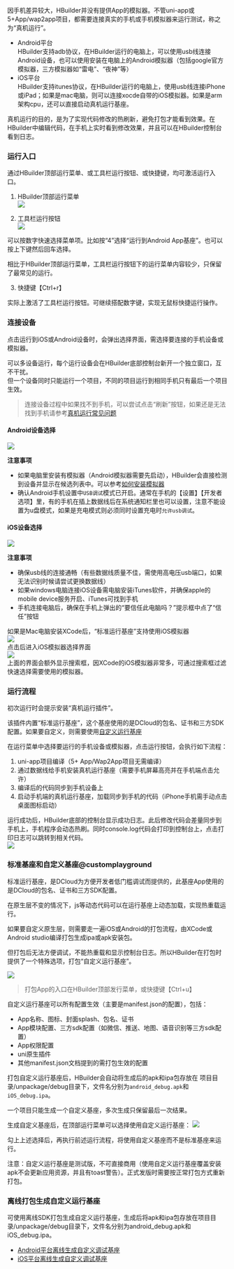 因手机差异较大，HBuilder并没有提供App的模拟器。不管uni-app或5+App/wap2app项目，都需要连接真实的手机或手机模拟器来运行测试，称之为“真机运行”。

- Android平台  
HBuilder支持adb协议，在HBuilder运行的电脑上，可以使用usb线连接Android设备，也可以使用安装在电脑上的Android模拟器（包括google官方模拟器，三方模拟器如“雷电”、“夜神”等）  
- iOS平台  
HBuilder支持itunes协议，在HBuilder运行的电脑上，使用usb线连接iPhone或iPad；如果是mac电脑，则可以连接xocde自带的iOS模拟器。如果是arm架构cpu，还可以直接启动真机运行基座。   

真机运行的目的，是为了实现代码修改的热刷新，避免打包才能看到效果。在HBuilder中编辑代码，在手机上实时看到修改效果，并且可以在HBuilder控制台看到日志。



### 运行入口
通过HBuilder顶部运行菜单、或工具栏运行按钮、或快捷键，均可激活运行入口。

1. HBuilder顶部运行菜单  
![](https://vkceyugu.cdn.bspapp.com/VKCEYUGU-f184e7c3-1912-41b2-b81f-435d1b37c7b4/c4d3c057-40dc-4dea-9277-be1c33a252ed.png)

2. 工具栏运行按钮  
![](https://vkceyugu.cdn.bspapp.com/VKCEYUGU-f184e7c3-1912-41b2-b81f-435d1b37c7b4/1f9bb269-0534-4562-ba90-a96c01a6f221.png)

可以按数字快速选择菜单项。比如按“4”选择“运行到Android App基座”。也可以按上下键然后回车选择。

相比于HBuilder顶部运行菜单，工具栏运行按钮下的运行菜单内容较少，只保留了最常见的运行。

3. 快捷键【Ctrl+r】  

实际上激活了工具栏运行按钮。可继续搭配数字键，实现无鼠标快捷运行操作。



### 连接设备

点击运行到iOS或Android设备时，会弹出选择界面，需选择要连接的手机设备或模拟器。  

可以多设备运行，每个运行设备会在HBuilder底部控制台新开一个独立窗口，互不干扰。  
但一个设备同时只能运行一个项目，不同的项目运行到相同手机只有最后一个项目生效。

> 连接设备过程中如果找不到手机，可以尝试点击“刷新”按钮，如果还是无法找到手机请参考[真机运行常见问题](run-app-faq.md)

#### Android设备选择  
![](https://vkceyugu.cdn.bspapp.com/VKCEYUGU-f184e7c3-1912-41b2-b81f-435d1b37c7b4/51434ff0-fff6-4006-a1a0-9db800393d60.jpg)

**注意事项**  
- 如果电脑里安装有模拟器（Android模拟器需要先启动），HBuilder会直接检测到设备并显示在候选列表中。可以参考[如何安装模拟器](installSimulator.md)  
- 确认Android手机设置中`USB调试`模式已开启。通常在手机的【设置】【开发者选项】里，有的手机在插上数据线后在系统通知栏里也可以设置，注意不能设置为u盘模式，如果是充电模式则必须同时设置充电时`允许usb调试`。


#### iOS设备选择  
![](https://vkceyugu.cdn.bspapp.com/VKCEYUGU-f184e7c3-1912-41b2-b81f-435d1b37c7b4/04b9d6fa-51f5-4ca7-8301-9200cbe935eb.jpg)

**注意事项**  
- 确保usb线的连接通畅（有些数据线质量不佳，需使用高电压usb端口，如果无法识别时候请尝试更换数据线）  
- 如果windows电脑连接iOS设备需电脑安装iTunes软件，并确保apple的mobile device服务开启、iTunes可找到手机  
- 手机连接电脑后，确保在手机上弹出的“要信任此电脑吗？”提示框中点了“信任”按钮  


<a id="ios_simulator"/>

如果是Mac电脑安装XCode后，“标准运行基座”支持使用iOS模拟器  
![](https://native-res.dcloud.net.cn/images/hx/run/ios-sim.png)  
点击后进入iOS模拟器选择界面  
![](https://native-res.dcloud.net.cn/images/hx/run/ios-sim-select.png)  
上面的界面会额外显示搜索框，因XCode的iOS模拟器非常多，可通过搜索框过滤快速选择需要使用的模拟器。  



### 运行流程  

初次运行时会提示安装“真机运行插件”。

该插件内置“标准运行基座”，这个基座使用的是DCloud的包名、证书和三方SDK配置。如果要自定义，则需要使用[自定义运行基座](#customplayground)

在运行菜单中选择要运行的手机设备或模拟器，点击运行按钮，会执行如下流程：
1. uni-app项目编译（5+ App/Wap2App项目无需编译）  
2. 通过数据线给手机安装真机运行基座（需要手机屏幕高亮并在手机端点击允许）  
3. 编译后的代码同步到手机设备上  
4. 启动手机端的真机运行基座，加载同步到手机的代码（iPhone手机需手动点击桌面图标启动）  

运行成功后，HBuilder底部的控制台显示成功日志。此后修改代码会差量同步到手机上，手机程序会动态热刷。同时console.log代码会打印到控制台上，点击打印日志可以跳转到相关代码。  
![](https://vkceyugu.cdn.bspapp.com/VKCEYUGU-f184e7c3-1912-41b2-b81f-435d1b37c7b4/ac78ba4d-16c2-4ca0-8cf8-2c8bb7260052.jpg)  



### 标准基座和自定义基座@customplayground  

标准运行基座，是DCloud为方便开发者低门槛调试而提供的，此基座App使用的是DCloud的包名、证书和三方SDK配置。

在原生层不变的情况下，js等动态代码可以在运行基座上动态加载，实现热重载运行。

如果要自定义原生层，则需要走一遍iOS或Android的打包流程，由XCode或Android studio编译打包生成ipa或apk安装包。

但打包后无法方便调试，不能热重载和显示控制台日志。所以HBuilder在打包时提供了一个特殊选项，打包“自定义运行基座”。

![](https://vkceyugu.cdn.bspapp.com/VKCEYUGU-f184e7c3-1912-41b2-b81f-435d1b37c7b4/9429d3a0-2223-41a7-9914-73037ad85aa5.jpg)

> 打包App的入口在HBuilder顶部发行菜单，或快捷键【Ctrl+u】

自定义运行基座可以所有配置生效（主要是manifest.json的配置），包括：  
- App名称、图标、封面splash、包名、证书  
- App模块配置、三方sdk配置（如微信、推送、地图、语音识别等三方sdk配置）
- App权限配置
- uni原生插件  
- 其他manifest.json文档提到的需打包生效的配置

打包自定义运行基座后，HBuilder会自动将生成后的apk和ipa包存放在 项目目录/unpackage/debug目录下，文件名分别为`android_debug.apk`和`iOS_debug.ipa`。

一个项目只能生成一个自定义基座，多次生成只保留最后一次结果。

生成自定义基座后，在顶部运行菜单可以选择使用自定义运行基座：
![](https://img-cdn-tc.dcloud.net.cn/uploads/article/20181228/9a4abc6fc3b72b2ede0393cfaab6a890.png)
<!-- 这个图在修改运行界面后要换掉 -->

勾上上述选择后，再执行前述运行流程，将使用自定义基座而不是标准基座来运行。

注意：自定义运行基座是测试版，不可直接商用（使用自定义运行基座覆盖安装apk不会更新应用资源，并且有toast警告）。正式发版时需要按正常打包方式重新打包。

### 离线打包生成自定义运行基座

可使用离线SDK打包生成自定义运行基座，生成后将apk和ipa包存放在项目目录/unpackage/debug目录下，文件名分别为android_debug.apk和iOS_debug.ipa。

- [Android平台离线生成自定义调试基座](https://ask.dcloud.net.cn/article/35482)
- [iOS平台离线生成自定义调试基座](https://nativesupport.dcloud.net.cn/AppDocs/usesdk/ios?id=%e5%a6%82%e4%bd%95%e7%94%a8%e7%a6%bb%e7%ba%bf%e6%89%93%e5%8c%85%e5%b7%a5%e7%a8%8b%e5%88%b6%e4%bd%9c%e8%87%aa%e5%ae%9a%e4%b9%89%e5%9f%ba%e5%ba%a7)

